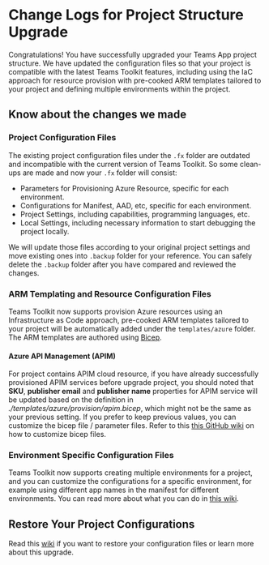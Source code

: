 # Change Logs for Project Structure Upgrade
Congratulations! You have successfully upgraded your Teams App project structure. We have updated the configuration files so that your project is compatible with the latest Teams Toolkit features, including using the IaC approach for resource provision with pre-cooked ARM templates tailored to your project and defining multiple environments within the project.

## Know about the changes we made

### Project Configuration Files
The existing project configuration files under the `.fx` folder are outdated and incompatible with the current version of Teams Toolkit. So some clean-ups are made and now your `.fx` folder will consist:
* Parameters for Provisioning Azure Resource, specific for each environment.
* Configurations for Manifest, AAD, etc, specific for each environment.
* Project Settings, including capabilities, programming languages, etc.
* Local Settings, including necessary information to start debugging the project locally.

We will update those files according to your original project settings and move existing ones into `.backup` folder for your reference. You can safely delete the `.backup` folder after you have compared and reviewed the changes.

### ARM Templating and Resource Configuration Files
Teams Toolkit now supports provision Azure resources using an Infrastructure as Code approach, pre-cooked ARM templates tailored to your project will be automatically added under the `templates/azure` folder. The ARM templates are authored using [Bicep](https://docs.microsoft.com/en-us/azure/azure-resource-manager/bicep/overview).

#### Azure API Management (APIM)
For project contains APIM cloud resource, if you have already successfully provisioned APIM services before upgrade project, you should noted that **SKU**, **publisher email** and **publisher name** properties for APIM service will be updated based on the definition in *./templates/azure/provision/apim.bicep*, which might not be the same as your previous setting. If you prefer to keep previous values, you can customize the bicep file / parameter files. Refer to this [this GitHub wiki](https://aka.ms/teamsfx-migration-guide#manual-work-to-customize-apim) on how to customize bicep files.

### Environment Specific Configuration Files
Teams Toolkit now supports creating multiple environments for a project, and you can customize the configurations for a specific environment, for example using different app names in the manifest for different environments. You can read more about what you can do in [this wiki](https://github.com/OfficeDev/TeamsFx/wiki/Enable-Preview-Features-in-Teams-Toolkit#managing-multiple-environments-in-teams-toolkit).

## Restore Your Project Configurations
Read this [wiki](https://aka.ms/teamsfx-migration-guide) if you want to restore your configuration files or learn more about this upgrade.